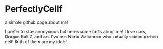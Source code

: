 # PerfectlyCellf
a simple github page about me!

I prefer to stay anonymous but heres some facts about me!
I love cars, Dragon Ball Z, and art!
I've met Norio Wakamoto who actually voices perfect cell! Both of them are my idols!
